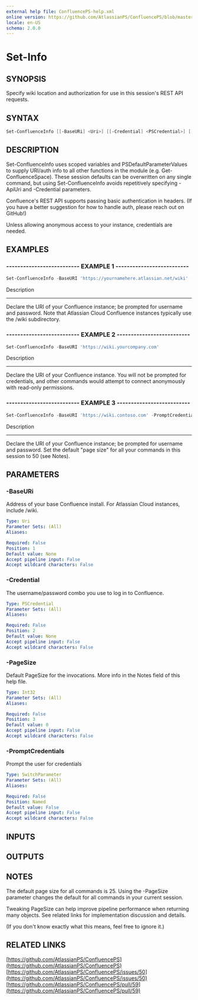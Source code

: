 ```yaml
---
external help file: ConfluencePS-help.xml
online version: https://github.com/AtlassianPS/ConfluencePS/blob/master/docs/en-US/Set-Info.md
locale: en-US
schema: 2.0.0
---
```


# Set-Info

## SYNOPSIS
Specify wiki location and authorization for use in this session's REST API requests.

## SYNTAX

```powershell
Set-ConfluenceInfo [[-BaseURi] <Uri>] [[-Credential] <PSCredential>] [[-PageSize] <Int32>] [-PromptCredentials]
```

## DESCRIPTION
Set-ConfluenceInfo uses scoped variables and PSDefaultParameterValues to supply
URI/auth info to all other functions in the module (e.g. Get-ConfluenceSpace).
These session defaults can be overwritten on any single command, but using
Set-ConfluenceInfo avoids repetitively specifying -ApiUri and -Credential parameters.

Confluence's REST API supports passing basic authentication in headers.
(If you have a better suggestion for how to handle auth, please reach out on GitHub!)

Unless allowing anonymous access to your instance, credentials are needed.

## EXAMPLES

### -------------------------- EXAMPLE 1 --------------------------
```powershell
Set-ConfluenceInfo -BaseURI 'https://yournamehere.atlassian.net/wiki' -PromptCredentials
```

Description

-----------

Declare the URI of your Confluence instance; be prompted for username and password.
Note that Atlassian Cloud Confluence instances typically use the /wiki subdirectory.

### -------------------------- EXAMPLE 2 --------------------------
```powershell
Set-ConfluenceInfo -BaseURI 'https://wiki.yourcompany.com'
```

Description

-----------

Declare the URI of your Confluence instance. You will not be prompted for credentials,
and other commands would attempt to connect anonymously with read-only permissions.

### -------------------------- EXAMPLE 3 --------------------------
```powershell
Set-ConfluenceInfo -BaseURI 'https://wiki.contoso.com' -PromptCredentials -PageSize 50
```

Description

-----------

Declare the URI of your Confluence instance; be prompted for username and password.
Set the default "page size" for all your commands in this session to 50 (see Notes).

## PARAMETERS

### -BaseURi
Address of your base Confluence install.
For Atlassian Cloud instances, include /wiki.

```yaml
Type: Uri
Parameter Sets: (All)
Aliases:

Required: False
Position: 1
Default value: None
Accept pipeline input: False
Accept wildcard characters: False
```

### -Credential
The username/password combo you use to log in to Confluence.

```yaml
Type: PSCredential
Parameter Sets: (All)
Aliases:

Required: False
Position: 2
Default value: None
Accept pipeline input: False
Accept wildcard characters: False
```

### -PageSize
Default PageSize for the invocations.
More info in the Notes field of this help file.

```yaml
Type: Int32
Parameter Sets: (All)
Aliases:

Required: False
Position: 3
Default value: 0
Accept pipeline input: False
Accept wildcard characters: False
```

### -PromptCredentials
Prompt the user for credentials

```yaml
Type: SwitchParameter
Parameter Sets: (All)
Aliases:

Required: False
Position: Named
Default value: False
Accept pipeline input: False
Accept wildcard characters: False
```

## INPUTS

## OUTPUTS

## NOTES

The default page size for all commands is 25.
Using the -PageSize parameter changes the default for all commands in your current session.

Tweaking PageSize can help improve pipeline performance when returning many objects.
See related links for implementation discussion and details.

(If you don't know exactly what this means, feel free to ignore it.)

## RELATED LINKS

[https://github.com/AtlassianPS/ConfluencePS](https://github.com/AtlassianPS/ConfluencePS)
[https://github.com/AtlassianPS/ConfluencePS/issues/50](https://github.com/AtlassianPS/ConfluencePS/issues/50)
[https://github.com/AtlassianPS/ConfluencePS/pull/59](https://github.com/AtlassianPS/ConfluencePS/pull/59)
